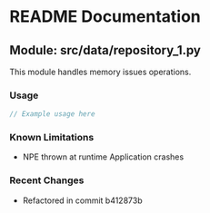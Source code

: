 # README Documentation

## Module: src/data/repository_1.py

This module handles memory issues operations.

### Usage

```java
// Example usage here
```

### Known Limitations

- NPE thrown at runtime Application crashes

### Recent Changes

- Refactored in commit b412873b
